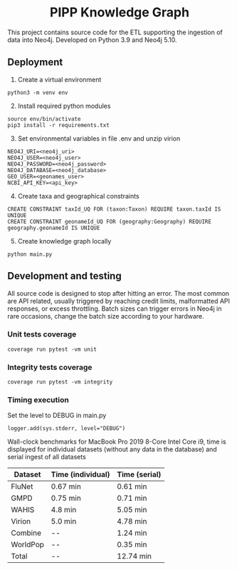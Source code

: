 <h1 align="center">
  PIPP Knowledge Graph
</h1>

This project contains source code for the ETL supporting the ingestion of data into Neo4j. Developed on Python 3.9 and Neo4j 5.10.

## Deployment

1. Create a virtual environment

```
python3 -m venv env
```

2. Install required python modules

```
source env/bin/activate
pip3 install -r requirements.txt
```

3. Set environmental variables in file .env and unzip virion

```
NEO4J_URI=<neo4j_uri>
NEO4J_USER=<neo4j_user>
NEO4J_PASSWORD=<neo4j_password>
NEO4J_DATABASE=<neo4j_database>
GEO_USER=<geonames_user>
NCBI_API_KEY=<api_key>
```

4. Create taxa and geographical constraints

```
CREATE CONSTRAINT taxId_UQ FOR (taxon:Taxon) REQUIRE taxon.taxId IS UNIQUE
CREATE CONSTRAINT geonameId_UQ FOR (geography:Geography) REQUIRE geography.geonameId IS UNIQUE
```

5. Create knowledge graph locally

```
python main.py
```

## Development and testing

All source code is designed to stop after hitting an error. The most common are API related, usually triggered by reaching credit limits, malformatted API responses, or excess throttling. Batch sizes can trigger errors in Neo4j in rare occasions, change the batch size according to your hardware.

### Unit tests coverage

```
coverage run pytest -vm unit
```

### Integrity tests coverage

```
coverage run pytest -vm integrity
```

### Timing execution

Set the level to DEBUG in main.py

```
logger.add(sys.stderr, level="DEBUG")
```

Wall-clock benchmarks for MacBook Pro 2019 8-Core Intel Core i9, time is displayed for individual datasets (without any data in the database) and serial ingest of all datasets

| Dataset  | Time (individual) | Time (serial) |
| -------- | ----------------- | ------------- |
| FluNet   | 0.67 min          | 0.61 min      |
| GMPD     | 0.75 min          | 0.71 min      |
| WAHIS    | 4.8 min           | 5.05 min      |
| Virion   | 5.0 min           | 4.78 min      |
| Combine  | --                | 1.24 min      |
| WorldPop | --                | 0.35 min      |
| Total    | --                | 12.74 min     |
